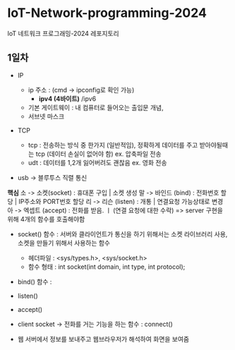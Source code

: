 # IoT-Network-programming-2024
IoT 네트워크 프로그래밍-2024 레포지토리

## 1일차
- IP   
    - ip 주소 : (cmd -> ipconfig로 확인 가능)
        - **ipv4 (4바이트)** /ipv6
    - 기본 게이트웨이 : 내 컴퓨터로 들어오는 출입문 개념, 
    - 서브넷 마스크

- TCP 
    - tcp : 전송하는 방식 중 한가지 (일반적임), 정확하게 데이터를 주고 받아야될때는 tcp (데이터 손실이 없어야 함) ex. 압축파일 전송
    - udt : 데이터를 1,2개 잃어버려도 괜찮음 ex. 영화 전송

- usb -> 블루투스 직렬 통신

**핵심**
소 -> 소켓(socket) : 휴대폰 구입 | 소켓 생성
말 -> 바인드 (bind) : 전화번호 할당 | IP주소와 PORT번호 할당
리 -> 리슨 (listen) : 개통 | 연결요청 가능상태로 변경
아 -> 엑셉트 (accept)  : 전화를 받음. ㅣ (연결 요청에 대한 수락)
=> server 구현을 위해 4개의 함수를 호출해야함

- socket() 함수 : 서버와 클라이언트가 통신을 하기 위해서는 소켓 라이브러리 사용, 소켓을 만들기 위해서 사용하는 함수
	- 헤더파일 : <sys/types.h>, <sys/socket.h>
	- 함수 형태 : int socket(int domain, int type, int protocol);
- bind() 함수 : 
- listen()
- accept()

- client socket -> 전화를 거는 기능을 하는 함수 : connect()

- 웹 서버에서 정보를 보내주고 웹브라우저가 해석하여 화면을 보여줌
